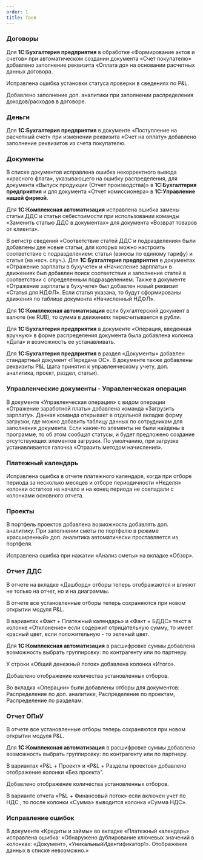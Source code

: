 ```yaml
---
order: 1
title: Таня
---
```


### **Договоры**

Для **1С:Бухгалтерия предприятия** в обработке «Формирование актов и счетов» при автоматическом создании документа «Счет покупателю» добавлено заполнение реквизита «Оплата до» на основании расчетных данных договора.

Исправлена ошибка установки статуса проверки в сведениях по P&L.

Добавлено заполнение доп. аналитики при заполнении распределения доходов/расходов в договоре.



### **Деньги**

Для **1С:Бухгалтерия предприятия** в документе «Поступление на расчетный счет» при изменении реквизита «Счет на оплату» добавлено заполнение реквизитов из счета покупателю.



### **Документы**

В списке документов исправлена ошибка некорректного вывода «красного флага», указывающего на ошибку распределения, для документа «Выпуск продукции (Отчет производства)» в **1С:Бухгалтерия предприятия** и для документа «Отчет комиссионера» в **1С:Управление нашей фирмой**.

Для **1С:Комплексная автоматизация** исправлена ошибка замены статьи ДДС и статьи себестоимости при использовании команды «Заменить статью ДДС в документах» для документа «Возврат товаров от клиента».

В регистр сведений «Соответствие статей ДДС и подразделения» были добавлены две новые статьи, для которых можно настроить соответствие с подразделением: статья (взносы по единому тарифу) и  статья (на несч. случ.). Для **1С:Бухгалтерия предприятия** в документах «Отражение зарплаты в бухучете» и «Начисление зарплаты» в движениях был добавлен поиск соответствия и заполнение статей в соответствии с определенным подразделением. Также в документе «Отражение зарплаты в бухучете» был добавлен новый реквизит «Статья для НДФЛ». Если статья указана, то будут сформированы движения по таблице документа «Начисленный НДФЛ».

Для **1С:Комплексная автоматизация** если бухгалтерский документ в валюте (не RUB), то сумма в движениях пересчитывается в рубли.

Для **1С:Бухгалтерия предприятия** в документе «Операция, введенная  вручную» в форме распределения документа была добавлена колонка «Дата» и возможность ее устанавливать.

Для **1С:Бухгалтерия предприятия** в раздел «Документы» добавлен стандартный документ «Передача ОС». В документе также добавлены реквизиты P&L (дата принятия к управленческому учету, доп. аналитика, проект, раздел, статьи).



### Управленческие документы - Управленческая операция

В документе «Управленческая операция» с видом операции «Отражение заработной платы» добавлена команда «Загрузить зарплату». Данная команда открывает в отдельной вкладке форму загрузки, где можно добавить таблицу данных по сотрудникам для заполнения документа. Если какие-то элементы не были найдены в программе, то об этом сообщат статусы, и будет предложено создание отсутствующих элементов загрузки. По умолчанию, при загрузке устанавливается галочка «Отразить методом начисления».



### **Платежный календарь**

Исправлена ошибка в отчете платежного календаря, когда при отборе периода за несколько месяцев  и отборе периодичности «Неделя» колонки остатков на начало и на конец периода не совпадали с колонками основного отчета.



### **Проекты**

В портфель проектов добавлена возможность добавлять доп. аналитику. При заполнении сметы по портфелю в режиме «расширенный» доп. аналитика автоматически проставляется из портфеля.

Исправлена ошибка при нажатии «Анализ сметы» на вкладке «Обзор».



### **Отчет ДДС**

В отчете на вкладке «Дашборд» отборы теперь отображаются и влияют не только на отчет, но и на диаграммы.

В отчете  все установленные отборы теперь сохраняются при новом открытии модуля P&L.

В вариантах «Факт + Платежный календарь» и «Факт + БДДС» текст в колонке «Отклонение» если содержит отрицательную сумму, то имеет красный цвет, если положительную - то зеленый цвет.

Для **1С:Комплексная автоматизация** в расшифровке суммы добавлена возможность выбрать группировку: по контрагенту или по партнеру.

У строки «Общий денежный поток» добавлена колонка «Итого».

Добавлено отображение количества установленных отборов.

Во вкладка «Операции» были добавлены отборы для документов: Распределение по доп. аналитике, Распределение по проектам, Распределение по разделам.



### **Отчет ОПиУ**

В отчете  все установленные отборы теперь сохраняются при новом открытии модуля P&L.

Для **1С:Комплексная автоматизация** в расшифровке суммы добавлена возможность выбрать группировку: по контрагенту или по партнеру.

В вариантах «P&L + Проект» и «P&L + Разделы проектов» добавлено отображение колонки «Без проекта".

Добавлено отображение количества установленных отборов.

В варианте отчета «P&L + Финансовый поток» если включен учет по НДС , то после колонки «Сумма» выводится колонка «Сумма НДС».



### **Исправление ошибок**

В документе «Кредиты и займы» во вкладке «Платежный календарь» исправлена ошибка: «Обнаружено дублирование ключевых значений в колонках: «Документ», «УникальныйИдентификатор1». Отображение данных в списке невозможно.»